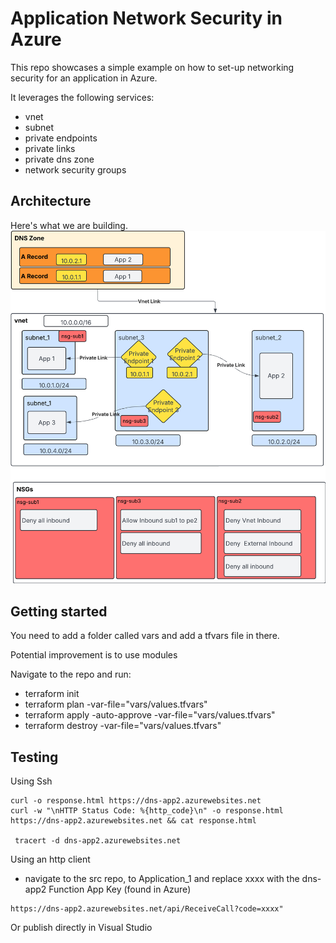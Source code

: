 # Application Network Security in Azure
This repo showcases a simple example on how to set-up networking security for an application in Azure.

It leverages the following services:
- vnet
- subnet
- private endpoints
- private links
- private dns zone
- network security groups

## Architecture
Here's what we are building.
![Architecture](architecture.jpeg)

## Getting started

You need to add a folder called vars and add a tfvars file in there.



Potential improvement is to use modules


Navigate to the repo and run:
- terraform init
- terraform plan -var-file="vars/values.tfvars"
- terraform apply -auto-approve -var-file="vars/values.tfvars" 
- terraform destroy -var-file="vars/values.tfvars"

## Testing
Using Ssh

```
curl -o response.html https://dns-app2.azurewebsites.net
curl -w "\nHTTP Status Code: %{http_code}\n" -o response.html https://dns-app2.azurewebsites.net && cat response.html

 tracert -d dns-app2.azurewebsites.net

```



Using an http client
- navigate to the src repo, to Application_1 and replace xxxx with the dns-app2 Function App Key (found in Azure)
```
https://dns-app2.azurewebsites.net/api/ReceiveCall?code=xxxx"
```

Or publish directly in Visual Studio


